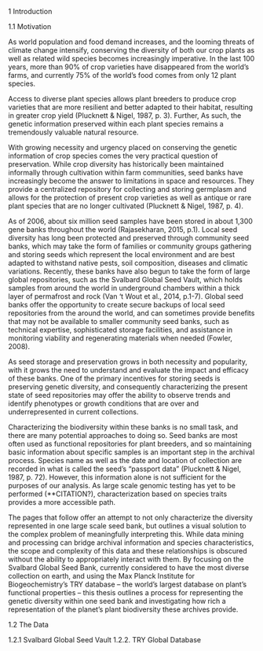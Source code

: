 1 Introduction

1.1 Motivation

As world population and food demand increases, and the looming threats of climate change intensify, conserving the diversity of both our crop plants as well as related wild species becomes increasingly imperative. In the last 100 years, more than 90% of crop varieties have disappeared from the world’s farms, and currently 75% of the world’s food comes from only 12 plant species. 

Access to diverse plant species allows plant breeders to produce crop varieties that are more resilient and better adapted to their habitat, resulting in greater crop yield (Plucknett & Nigel, 1987, p. 3). Further,  As such, the genetic information preserved within each plant species remains a tremendously valuable natural resource.


With growing necessity and urgency placed on conserving the genetic information of crop species comes the very practical question of preservation. While crop diversity has historically been maintained informally through cultivation within farm communities, seed banks have increasingly become the answer to limitations in space and resources. They provide a centralized repository for collecting and storing germplasm and allows for the protection of present crop varieties as well as antique or rare plant species that are no longer cultivated (Plucknett & Nigel, 1987, p. 4).

As of 2006, about six million seed samples have been stored in about 1,300 gene banks throughout the world (Rajasekharan, 2015, p.1).  Local seed diversity has long been protected and preserved through community seed banks, which may take the form of families or community groups gathering and storing seeds which represent the local environment and are best adapted to withstand native pests, soil composition, diseases and climatic variations. Recently, these banks have also begun to take the form of large global repositories, such as the Svalbard Global Seed Vault, which holds samples from around the world in underground chambers within a thick layer of permafrost and rock (Van ‘t Wout et al., 2014, p.1-7). Global seed banks offer the opportunity to create secure backups of local seed repositories from the around the world, and can sometimes provide benefits that may not be available to smaller community seed banks, such as technical expertise, sophisticated storage facilities, and assistance in monitoring viability and regenerating materials when needed (Fowler, 2008). 

As seed storage and preservation grows in both necessity and popularity, with it grows the need to understand and evaluate the impact and efficacy of these banks. One of the primary incentives for storing seeds is preserving genetic diversity, and consequently characterizing the present state of seed repositories may offer the ability to observe trends and identify phenotypes or growth conditions that are over and underrepresented in current collections. 

Characterizing the biodiversity within these banks is no small task, and there are many potential approaches to doing so. Seed banks are most often used as functional repositories for plant breeders, and so maintaining basic information about specific samples is an important step in the archival process. Species name as well as the date and location of collection are recorded in what is called the seed’s “passport data”  (Plucknett & Nigel, 1987, p. 72). However, this information alone is not sufficient for the purposes of our analysis. As large scale genomic testing has yet to be performed (**CITATION?), characterization based on species traits provides a more accessible path. 

The pages that follow offer an attempt to not only characterize the diversity represented in one large scale seed bank, but outlines a visual solution to the complex problem of meaningfully interpreting this. While data mining and processing can bridge archival information and species characteristics, the scope and complexity of this data and these relationships is obscured without the ability to appropriately interact with them. By focusing on the Svalbard Global Seed Bank, currently considered to have the most diverse collection on earth, and using the Max Planck Institute for Biogeochemistry’s TRY database – the world’s largest database on plant’s functional properties – this thesis outlines a process for representing the genetic diversity within one seed bank and investigating how rich a representation of the planet’s plant biodiversity these archives provide. 


1.2 The Data

1.2.1 Svalbard Global Seed Vault
     	1.2.2. TRY Global Database
